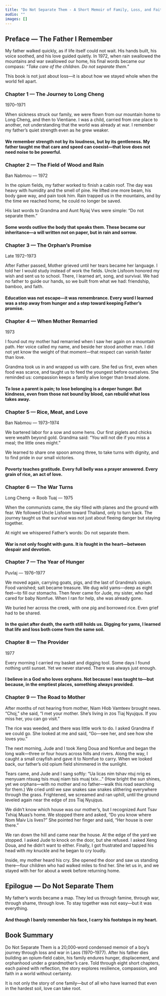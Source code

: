 ```yaml
---
title: "Do Not Separate Them - A Short Memoir of Family, Loss, and Faith — Laos, 1970–1977"
audio: ""
images: []
---
```


## Preface — The Father I Remember

My father walked quickly, as if life itself could not wait. His hands built, his voice soothed, and his love guided quietly. In 1972, when rain swallowed the mountains and war swallowed our home, his final words became our compass: *“Take care of the children. Do not separate them.”*

This book is not just about loss—it is about how we stayed whole when the world fell apart.

### Chapter 1 — The Journey to Long Cheng

1970–1971

When sickness struck our family, we were flown from our mountain home to Long Cheng, and then to Vientiane. I was a child, carried from one place to another, not understanding that the world was already at war. I remember my father’s quiet strength even as he grew weaker.

#### We remember strength not by its loudness, but by its gentleness. My father taught me that care and speed can coexist—that love does not need noise to be powerful.

### Chapter 2 — The Field of Wood and Rain

Ban Nabmou — 1972

In the opium fields, my father worked to finish a cabin roof. The day was heavy with humidity and the smell of pine. He lifted one more beam, his body gave way, and pain took him. Rain trapped us in the mountains, and by the time we reached home, he could no longer be saved.

His last words to Grandma and Aunt Nyiaj Vws were simple: “Do not separate them.”

#### Some words outlive the body that speaks them. These became our inheritance—a will written not on paper, but in rain and sorrow.

### Chapter 3 — The Orphan’s Promise

Late 1972–1973

After Father passed, Mother grieved until her tears became her language. I told her I would study instead of work the fields. Uncle Lisfoom honored my wish and sent us to school. There, I learned art, song, and survival. We had no father to guide our hands, so we built from what we had: friendship, bamboo, and faith.

#### Education was not escape—it was remembrance. Every word I learned was a step away from hunger and a step toward keeping Father’s promise.

### Chapter 4 — When Mother Remarried

1973

I found out my mother had remarried when I saw her again on a mountain path. Her voice called my name, and beside her stood another man. I did not yet know the weight of that moment—that respect can vanish faster than love.

Grandma took us in and wrapped us with care. She fed us first, even when food was scarce, and taught us to feed the youngest before ourselves. She reminded us: compassion keeps a family alive longer than bread alone.

#### To lose a parent is pain; to lose belonging is a deeper hunger. But kindness, even from those not bound by blood, can rebuild what loss takes away.

### Chapter 5 — Rice, Meat, and Love

Ban Nabmou — 1973–1974

We bartered labor for a sow and some hens. Our first piglets and chicks were wealth beyond gold. Grandma said: “You will not die if you miss a meal; the little ones might.”

We learned to share one spoon among three, to take turns with dignity, and to find pride in our small victories.

#### Poverty teaches gratitude. Every full belly was a prayer answered. Every grain of rice, an act of love.

### Chapter 6 — The War Turns

Long Cheng → Roob Tuaj — 1975

When the communists came, the sky filled with planes and the ground with fear. We followed Uncle Lisfoom toward Thailand, only to turn back. The journey taught us that survival was not just about fleeing danger but staying together.

At night we whispered Father’s words: Do not separate them.

#### War is not only fought with guns. It is fought in the heart—between despair and devotion.

### Chapter 7 — The Year of Hunger

Puvlaj — 1976–1977

We moved again, carrying goats, pigs, and the last of Grandma’s opium. Food vanished; salt became treasure. We dug wild yams—deep as eight feet—to fill our stomachs. Then fever came for Jude, my sister, who had cared for baby Nomfue. When I ran for help, she was already gone.

We buried her across the creek, with one pig and borrowed rice. Even grief had to be shared.

#### In the quiet after death, the earth still holds us. Digging for yams, I learned that life and loss both come from the same soil.

### Chapter 8 — The Provider

1977

Every morning I carried my basket and digging tool. Some days I found nothing until sunset. Yet we never starved. There was always just enough.

#### I believe in a God who loves orphans. Not because I was taught to—but because, in the emptiest places, something always provided.

### Chapter 9 — The Road to Mother
After months of not hearing from mother, Niam Hlob Vamteev brought news.
“Choj,” she said, “I met your mother. She’s living in zos Tiaj Nyujqus. If you miss her, you can go visit.”

The rice was weeded, and there was little work to do. I asked Grandma if we could go. She looked at me and said, “Go—see her, and see how she loves you.”

The next morning, Jude and I took Xeng Doua and Nomfue and began the long walk—three or four hours across hills and rivers. Along the way, I caught a small crayfish and gave it to Nomfue to carry. When we looked back, our father’s old opium field shimmered in the sunlight.

Tears came, and Jude and I sang softly:
“Ua licas nim tshav ntuj nrig es menyuam ntsuag tsis muaj niam tsis muaj txiv...”
(How bright the sun shines, yet we orphans—with no mother and no father—walk this road searching for them.) We cried until we saw snakes saw snakes slithering everywhere through the grass. Frightened, we screamed and ran uphill, until the ground leveled again near the edge of zos Tiaj Nyujqus. 

We didn’t know which house was our mother’s, but I recognized Aunt Tsav Txhiaj Muas’s home. We stopped there and asked, “Do you know where Nom Maiv Lis lives?” She pointed her finger and said, “Her house is over there.” 

We ran down the hill and came near the house. At the edge of the yard we stopped. I asked Jude to knock on the door, but she refused. I asked Xeng Doua, and he didn’t want to either. Finally, I got frustrated and tapped his head with my knuckle and he began to cry loudly. 

Inside, my mother heard his cry. She opened the door and saw us standing there—four children who had walked miles to find her. She let us in, and we stayed with her for about a week before returning home.

## Epilogue — Do Not Separate Them

My father’s words became a map. They led us through famine, through war, through shame, through love. To stay together was not easy—but it was everything.

#### And though I barely remember his face, I carry his footsteps in my heart.

## Book Summary

Do Not Separate Them is a 20,000‑word condensed memoir of a boy’s journey through loss and war in Laos (1970–1977). After his father dies building an opium‑field cabin, his family endures hunger, displacement, and orphanhood under a grandmother’s care. Told through eight short chapters, each paired with reflection, the story explores resilience, compassion, and faith in a world without certainty.

It is not only the story of one family—but of all who have learned that even in the hardest soil, love can take root.